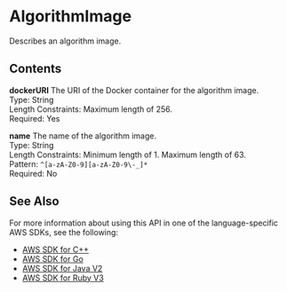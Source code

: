 # AlgorithmImage<a name="API_AlgorithmImage"></a>

Describes an algorithm image\.

## Contents<a name="API_AlgorithmImage_Contents"></a>

 **dockerURI**   <a name="personalize-Type-AlgorithmImage-dockerURI"></a>
The URI of the Docker container for the algorithm image\.  
Type: String  
Length Constraints: Maximum length of 256\.  
Required: Yes

 **name**   <a name="personalize-Type-AlgorithmImage-name"></a>
The name of the algorithm image\.  
Type: String  
Length Constraints: Minimum length of 1\. Maximum length of 63\.  
Pattern: `^[a-zA-Z0-9][a-zA-Z0-9\-_]*`   
Required: No

## See Also<a name="API_AlgorithmImage_SeeAlso"></a>

For more information about using this API in one of the language\-specific AWS SDKs, see the following:
+  [ AWS SDK for C\+\+](https://docs.aws.amazon.com/goto/SdkForCpp/personalize-2018-05-22/AlgorithmImage) 
+  [ AWS SDK for Go](https://docs.aws.amazon.com/goto/SdkForGoV1/personalize-2018-05-22/AlgorithmImage) 
+  [ AWS SDK for Java V2](https://docs.aws.amazon.com/goto/SdkForJavaV2/personalize-2018-05-22/AlgorithmImage) 
+  [ AWS SDK for Ruby V3](https://docs.aws.amazon.com/goto/SdkForRubyV3/personalize-2018-05-22/AlgorithmImage) 